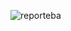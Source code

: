 ![reporteba](https://github.com/alanguev1/Dashboard-basico/assets/122288240/01da0d3b-e15a-48df-bf76-eab0dfd82b3e)
